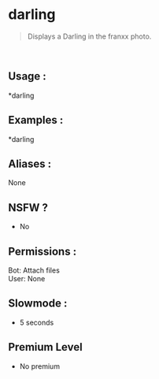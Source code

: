 # darling

> Displays a Darling in the franxx photo.

<br>

## Usage :

*darling

## Examples :

*darling

## Aliases :

None

## NSFW ?

- No

## Permissions :

Bot: Attach files
<br>
User: None

## Slowmode :

- 5 seconds

## Premium Level

- No premium